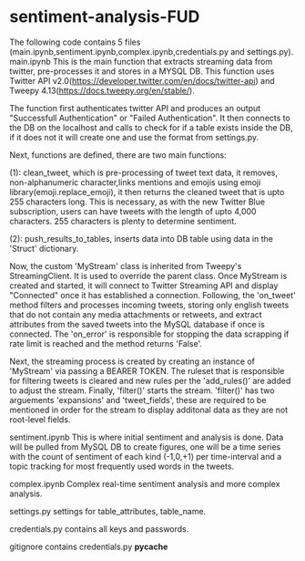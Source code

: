 # sentiment-analysis-FUD

The following code contains 5 files (main.ipynb,sentiment.ipynb,complex.ipynb,credentials.py and settings.py).
main.ipynb
This is the main function that extracts streaming data from twitter, pre-processes it and stores in a MYSQL DB.
This function uses Twitter API v2.0(https://developer.twitter.com/en/docs/twitter-api) and Tweepy 4.13(https://docs.tweepy.org/en/stable/).

The function first authenticates twitter API and produces an output "Successfull Authentication" or "Failed Authentication". It then connects to the DB on the
localhost and calls to check for if a table exists inside the DB, if it does not it will create one and use the format from settings.py.
    
Next, functions are defined, there are two main functions: 
    
(1): clean_tweet, which is pre-processing of tweet text data, it removes, non-alphanumeric character,links
mentions and emojis using emoji library(emoji.replace_emoji), it then returns the cleaned tweet that is upto 255 characters long. This is necessary, as with the
new Twitter Blue subscription, users can have tweets with the length of upto 4,000 characters. 255 characters is plenty to determine sentiment.
    
(2): push_results_to_tables, inserts data into DB table using data in the 'Struct' dictionary.
    
Now, the custom 'MyStream' class is inherited from Tweepy's StreamingClient. It is used to override the parent class.
Once MyStream is created and started, it will connect to Twitter Streaming API and display "Connected" once it has established a connection.
Following, the 'on_tweet' method filters and processes incoming tweets, storing only english tweets that do not contain any media attachments or retweets, and
extract attributes from the saved tweets into the MySQL database if once is connected. The 'on_error' is responsible for stopping the data scrapping if rate limit 
is reached and the method returns 'False'.
    
Next, the streaming process is created by creating an instance of 'MyStream' via passing a BEARER TOKEN. The ruleset that is responsible for filtering tweets is 
cleared and new rules per the 'add_rules()' are added to adjust the stream. Finally, 'filter()' starts the stream. 'filter()' has two arguements 'expansions' 
and 'tweet_fields', these are required to be mentioned in order for the stream to display additonal data as they are not root-level fields.
    
    
sentiment.ipynb
This is where initial sentiment and analysis is done. Data will be pulled from MySQL DB to create figures, one will be a time series with the count of sentiment of 
each kind (-1,0,+1) per time-interval and a topic tracking for most frequently used words in the tweets.
    
complex.ipynb
Complex real-time sentiment analysis and more complex analysis.
    
settings.py
settings for table_attributes, table_name.
   
credentials.py
contains all keys and passwords.
    
gitignore
contains credentials.py __pycache__ 
    
    
